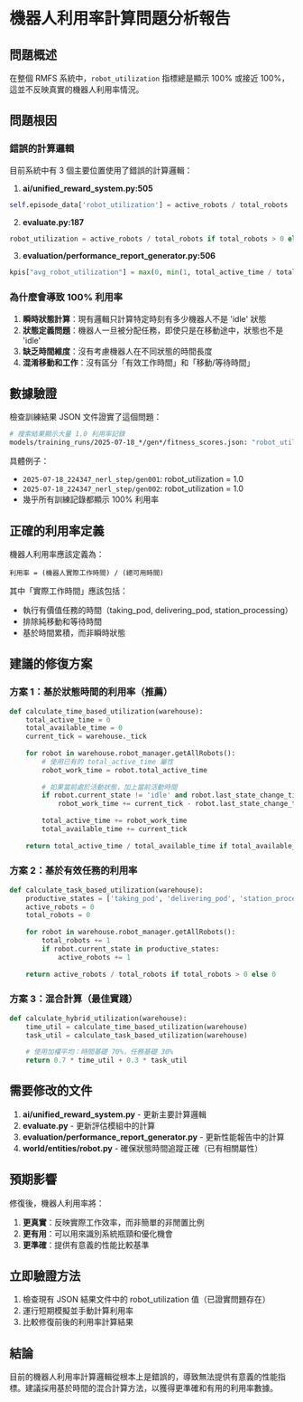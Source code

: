 # 機器人利用率計算問題分析報告

## 問題概述

在整個 RMFS 系統中，`robot_utilization` 指標總是顯示 100% 或接近 100%，這並不反映真實的機器人利用率情況。

## 問題根因

### 錯誤的計算邏輯

目前系統中有 3 個主要位置使用了錯誤的計算邏輯：

1. **ai/unified_reward_system.py:505**
```python
self.episode_data['robot_utilization'] = active_robots / total_robots
```

2. **evaluate.py:187**
```python
robot_utilization = active_robots / total_robots if total_robots > 0 else 0
```

3. **evaluation/performance_report_generator.py:506**
```python
kpis["avg_robot_utilization"] = max(0, min(1, total_active_time / total_robot_time if total_robot_time > 0 else 0))
```

### 為什麼會導致 100% 利用率

1. **瞬時狀態計算**：現有邏輯只計算特定時刻有多少機器人不是 'idle' 狀態
2. **狀態定義問題**：機器人一旦被分配任務，即使只是在移動途中，狀態也不是 'idle'
3. **缺乏時間維度**：沒有考慮機器人在不同狀態的時間長度
4. **混淆移動和工作**：沒有區分「有效工作時間」和「移動/等待時間」

## 數據驗證

檢查訓練結果 JSON 文件證實了這個問題：

```bash
# 搜索結果顯示大量 1.0 利用率記錄
models/training_runs/2025-07-18_*/gen*/fitness_scores.json: "robot_utilization": 1.0
```

具體例子：
- `2025-07-18_224347_nerl_step/gen001`: robot_utilization = 1.0
- `2025-07-18_224347_nerl_step/gen002`: robot_utilization = 1.0
- 幾乎所有訓練記錄都顯示 100% 利用率

## 正確的利用率定義

機器人利用率應該定義為：
```
利用率 = (機器人實際工作時間) / (總可用時間)
```

其中「實際工作時間」應該包括：
- 執行有價值任務的時間（taking_pod, delivering_pod, station_processing）
- 排除純移動和等待時間
- 基於時間累積，而非瞬時狀態

## 建議的修復方案

### 方案 1：基於狀態時間的利用率（推薦）

```python
def calculate_time_based_utilization(warehouse):
    total_active_time = 0
    total_available_time = 0
    current_tick = warehouse._tick
    
    for robot in warehouse.robot_manager.getAllRobots():
        # 使用已有的 total_active_time 屬性
        robot_work_time = robot.total_active_time
        
        # 如果當前處於活動狀態，加上當前活動時間
        if robot.current_state != 'idle' and robot.last_state_change_time > 0:
            robot_work_time += current_tick - robot.last_state_change_time
        
        total_active_time += robot_work_time
        total_available_time += current_tick
    
    return total_active_time / total_available_time if total_available_time > 0 else 0
```

### 方案 2：基於有效任務的利用率

```python
def calculate_task_based_utilization(warehouse):
    productive_states = ['taking_pod', 'delivering_pod', 'station_processing']
    active_robots = 0
    total_robots = 0
    
    for robot in warehouse.robot_manager.getAllRobots():
        total_robots += 1
        if robot.current_state in productive_states:
            active_robots += 1
    
    return active_robots / total_robots if total_robots > 0 else 0
```

### 方案 3：混合計算（最佳實踐）

```python
def calculate_hybrid_utilization(warehouse):
    time_util = calculate_time_based_utilization(warehouse)
    task_util = calculate_task_based_utilization(warehouse)
    
    # 使用加權平均：時間基礎 70%，任務基礎 30%
    return 0.7 * time_util + 0.3 * task_util
```

## 需要修改的文件

1. **ai/unified_reward_system.py** - 更新主要計算邏輯
2. **evaluate.py** - 更新評估模組中的計算
3. **evaluation/performance_report_generator.py** - 更新性能報告中的計算
4. **world/entities/robot.py** - 確保狀態時間追蹤正確（已有相關屬性）

## 預期影響

修復後，機器人利用率將：
1. **更真實**：反映實際工作效率，而非簡單的非閒置比例
2. **更有用**：可以用來識別系統瓶頸和優化機會
3. **更準確**：提供有意義的性能比較基準

## 立即驗證方法

1. 檢查現有 JSON 結果文件中的 robot_utilization 值（已證實問題存在）
2. 運行短期模擬並手動計算利用率
3. 比較修復前後的利用率計算結果

## 結論

目前的機器人利用率計算邏輯從根本上是錯誤的，導致無法提供有意義的性能指標。建議採用基於時間的混合計算方法，以獲得更準確和有用的利用率數據。